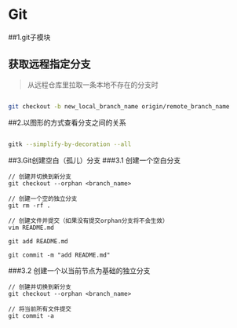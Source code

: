 # Git

##1.git子模块


## 获取远程指定分支

> 从远程仓库里拉取一条本地不存在的分支时

```bash

git checkout -b new_local_branch_name origin/remote_branch_name

```

##2.以图形的方式查看分支之间的关系
```bash

gitk --simplify-by-decoration --all

```

##3.Git创建空白（孤儿）分支
###3.1 创建一个空白分支

```
// 创建并切换到新分支
git checkout --orphan <branch_name>

// 创建一个空的独立分支
git rm -rf .

// 创建文件并提交（如果没有提交orphan分支将不会生效）
vim README.md

git add README.md

git commit -m "add README.md"

```

###3.2 创建一个以当前节点为基础的独立分支

```
// 创建并切换到新分支
git checkout --orphan <branch_name>

// 将当前所有文件提交
git commit -a

```
